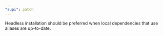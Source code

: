 ```yaml
---
"supi": patch
---
```


Headless installation should be preferred when local dependencies that use aliases are up-to-date.
